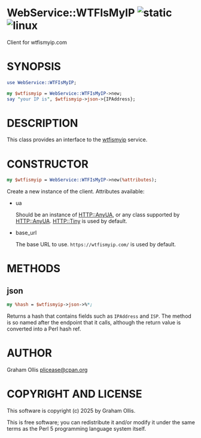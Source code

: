 # WebService::WTFIsMyIP ![static](https://github.com/uperl/WebService-WTFIsMyIP/workflows/static/badge.svg) ![linux](https://github.com/uperl/WebService-WTFIsMyIP/workflows/linux/badge.svg)

Client for wtfismyip.com

# SYNOPSIS

```perl
use WebService::WTFIsMyIP;

my $wtfismyip = WebService::WTFIsMyIP->new;
say "your IP is", $wtfismyip->json->{IPAddress};
```

# DESCRIPTION

This class provides an interface to the [wtfismyip](https://wtfismyip.com) service.

# CONSTRUCTOR

```perl
my $wtfismyip = WebService::WTFIsMyIP->new(%attributes);
```

Create a new instance of the client.  Attributes available:

- ua

    Should be an instance of [HTTP::AnyUA](https://metacpan.org/pod/HTTP::AnyUA), or any class supported by [HTTP::AnyUA](https://metacpan.org/pod/HTTP::AnyUA).
    [HTTP::Tiny](https://metacpan.org/pod/HTTP::Tiny) is used by default.

- base\_url

    The base URL to use.  `https://wtfismyip.com/` is used by default.

# METHODS

## json

```perl
my %hash = $wtfismyip->json->%*;
```

Returns a hash that contains fields such as `IPAddress` and `ISP`.  The method
is so named after the endpoint that it calls, although the return value is converted
into a Perl hash ref.

# AUTHOR

Graham Ollis <plicease@cpan.org>

# COPYRIGHT AND LICENSE

This software is copyright (c) 2025 by Graham Ollis.

This is free software; you can redistribute it and/or modify it under
the same terms as the Perl 5 programming language system itself.
